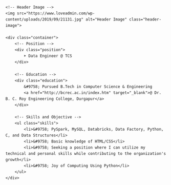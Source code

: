 <!DOCTYPE html>
<html lang="en">
<head>
    <meta charset="UTF-8">
    <meta name="viewport" content="width=device-width, initial-scale=1.0">
    <title>Resume</title>
    <style>
        body {
            font-family: Arial, sans-serif;
            line-height: 1.6;
            margin: 20px;
        }
        .header-image {
            display: block;
            margin: 0 auto;
            max-width: 100%;
            height: auto;
        }
        .container {
            margin-top: 20px;
        }
        .position {
            font-weight: bold;
            margin-bottom: 10px;
        }
        .education a {
            text-decoration: none;
            color: #000;
            font-weight: bold;
        }
        .skills {
            margin-top: 15px;
        }
        .skills li {
            margin-bottom: 8px;
        }
    </style>
</head>
<body>

    <!-- Header Image -->
    <img src="https://www.loveadmin.com/wp-content/uploads/2019/09/21131.jpg" alt="Header Image" class="header-image">

    <div class="container">
        <!-- Position -->
        <div class="position">
            ➤ Data Engineer @ TCS
        </div>

        <!-- Education -->
        <div class="education">
            &#9758; Pursued B.Tech in Computer Science & Engineering 
            <a href="http://bcrec.ac.in/index.htm" target="_blank">@ Dr. B. C. Roy Engineering College, Durgapur</a>
        </div>

        <!-- Skills and Objective -->
        <ul class="skills">
            <li>&#9758; PySpark, MySQL, Databricks, Data Factory, Python, C, and Data Structures</li>
            <li>&#9758; Basic knowledge of HTML/CSS</li>
            <li>&#9758; Seeking a position where I can utilize my technical and personal skills while contributing to the organization's growth</li>
            <li>&#9758; Joy of Computing Using Python</li>
        </ul>
    </div>

</body>
</html>
